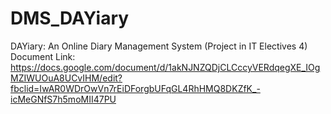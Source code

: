 # DMS_DAYiary

DAYiary: An Online Diary Management System (Project in IT Electives 4)
Document Link: https://docs.google.com/document/d/1akNJNZQDjCLCccyVERdqegXE_IOgMZIWUOuA8UCvIHM/edit?fbclid=IwAR0WDrOwVn7rEiDForgbUFqGL4RhHMQ8DKZfK_-icMeGNfS7h5moMII47PU

